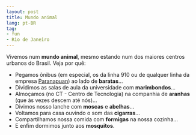 ```yaml
---
layout: post
title: Mundo animal
lang: pt-BR
tag:
- fun
- Rio de Janeiro
---
```


Vivemos num **mundo animal**, mesmo estando num dos maiores centros urbanos do Brasil. Veja por quê:


* Pegamos ônibus (em especial, os da linha 910 ou de qualquer linha da empresa [Paranapuan](http://desciclopedia.org/wiki/Paranapuan)) ao lado de **baratas**…
* Dividimos as salas de aula da universidade com **marimbondos**…
* Almoçamos (no CT - Centro de Tecnologia) na companhia de **aranhas** (que às vezes descem até nós)…
* Divimos nosso lanche com **moscas** e **abelhas**…
* Voltamos para casa ouvindo o som das **cigarras**…
* Compartilhamos nossa comida com **formigas** na nossa cozinha…
* E enfim dormimos junto aos **mosquitos**.
